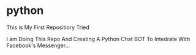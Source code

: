 # python
This is My First Repositiory Tried

I am Doing This Repo And Creating A Python Chat BOT To Intedrate With Facebook's Messenger...
